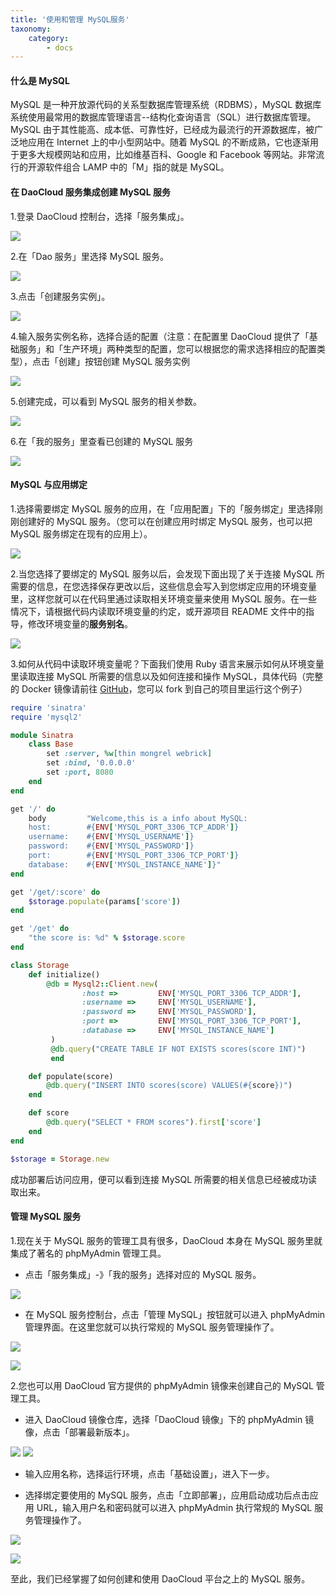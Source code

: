 ```yaml
---
title: '使用和管理 MySQL服务'
taxonomy:
    category:
        - docs
---
```


#### 什么是 MySQL

MySQL 是一种开放源代码的关系型数据库管理系统（RDBMS），MySQL 数据库系统使用最常用的数据库管理语言--结构化查询语言（SQL）进行数据库管理。MySQL 由于其性能高、成本低、可靠性好，已经成为最流行的开源数据库，被广泛地应用在 Internet 上的中小型网站中。随着 MySQL 的不断成熟，它也逐渐用于更多大规模网站和应用，比如维基百科、Google 和 Facebook 等网站。非常流行的开源软件组合 LAMP 中的「M」指的就是 MySQL。

#### 在 DaoCloud 服务集成创建 MySQL 服务

1.登录 DaoCloud 控制台，选择「服务集成」。

![](image_1.png)

2.在「Dao 服务」里选择 MySQL 服务。

![](image_2.png)

3.点击「创建服务实例」。

![](image_3.png)

4.输入服务实例名称，选择合适的配置（注意：在配置里 DaoCloud 提供了「基础服务」和「生产环境」两种类型的配置，您可以根据您的需求选择相应的配置类型），点击「创建」按钮创建 MySQL 服务实例

![](image_4.png)

5.创建完成，可以看到 MySQL 服务的相关参数。

![](image_5.png)

6.在「我的服务」里查看已创建的 MySQL 服务

![](image_6.png)

#### MySQL 与应用绑定

1.选择需要绑定 MySQL 服务的应用，在「应用配置」下的「服务绑定」里选择刚刚创建好的 MySQL 服务。（您可以在创建应用时绑定 MySQL 服务，也可以把 MySQL 服务绑定在现有的应用上）。

![](image_7.png)

2.当您选择了要绑定的 MySQL 服务以后，会发现下面出现了关于连接 MySQL 所需要的信息，在您选择保存更改以后，这些信息会写入到您绑定应用的环境变量里，这样您就可以在代码里通过读取相关环境变量来使用 MySQL 服务。在一些情况下，请根据代码内读取环境变量的约定，或开源项目 README 文件中的指导，修改环境变量的**服务别名**。

![](image_8.png)

3.如何从代码中读取环境变量呢？下面我们使用 Ruby 语言来展示如何从环境变量里读取连接 MySQL 所需要的信息以及如何连接和操作 MySQL，具体代码（完整的 Docker 镜像请前往 [GitHub](https://github.com/yxwzaxns/DaoCloud_MySQL.git)，您可以 fork 到自己的项目里运行这个例子）

```ruby
require 'sinatra'
require 'mysql2'

module Sinatra
    class Base
        set :server, %w[thin mongrel webrick]
        set :bind, '0.0.0.0'
        set :port, 8080
    end
end

get '/' do
    body         "Welcome,this is a info about MySQL:
    host:        #{ENV['MYSQL_PORT_3306_TCP_ADDR']}
    username:    #{ENV['MYSQL_USERNAME']}
    password:    #{ENV['MYSQL_PASSWORD']}
    port:        #{ENV['MYSQL_PORT_3306_TCP_PORT']}
    database:    #{ENV['MYSQL_INSTANCE_NAME']}"
end

get '/get/:score' do
    $storage.populate(params['score'])
end

get '/get' do
    "the score is: %d" % $storage.score
end

class Storage
    def initialize()
        @db = Mysql2::Client.new(
                :host =>         ENV['MYSQL_PORT_3306_TCP_ADDR'],
                :username =>     ENV['MYSQL_USERNAME'],
                :password =>     ENV['MYSQL_PASSWORD'],
                :port =>         ENV['MYSQL_PORT_3306_TCP_PORT'],
                :database =>     ENV['MYSQL_INSTANCE_NAME']
         )
         @db.query("CREATE TABLE IF NOT EXISTS scores(score INT)")
         end

    def populate(score)
        @db.query("INSERT INTO scores(score) VALUES(#{score})")
    end

    def score
        @db.query("SELECT * FROM scores").first['score']
    end
end

$storage = Storage.new
```

成功部署后访问应用，便可以看到连接 MySQL 所需要的相关信息已经被成功读取出来。

<!--
![](image_9.png)
-->

#### 管理 MySQL 服务

1.现在关于 MySQL 服务的管理工具有很多，DaoCloud 本身在 MySQL 服务里就集成了著名的 phpMyAdmin 管理工具。

+ 点击「服务集成」-》「我的服务」选择对应的 MySQL 服务。

![](image_1.png)

+ 在 MySQL 服务控制台，点击「管理 MySQL」按钮就可以进入 phpMyAdmin 管理界面。在这里您就可以执行常规的 MySQL 服务管理操作了。

![](image_10.png)

![](image_11.png)

2.您也可以用 DaoCloud 官方提供的 phpMyAdmin 镜像来创建自己的 MySQL 管理工具。

+ 进入 DaoCloud 镜像仓库，选择「DaoCloud 镜像」下的 phpMyAdmin 镜像，点击「部署最新版本」。

![](image_12.png)
![](image_13.png)

+ 输入应用名称，选择运行环境，点击「基础设置」，进入下一步。

+ 选择绑定要使用的 MySQL 服务，点击「立即部署」，应用启动成功后点击应用 URL，输入用户名和密码就可以进入 phpMyAdmin 执行常规的 MySQL 服务管理操作了。

![](image_14.png)

![](image_15.png)

至此，我们已经掌握了如何创建和使用 DaoCloud 平台之上的 MySQL 服务。